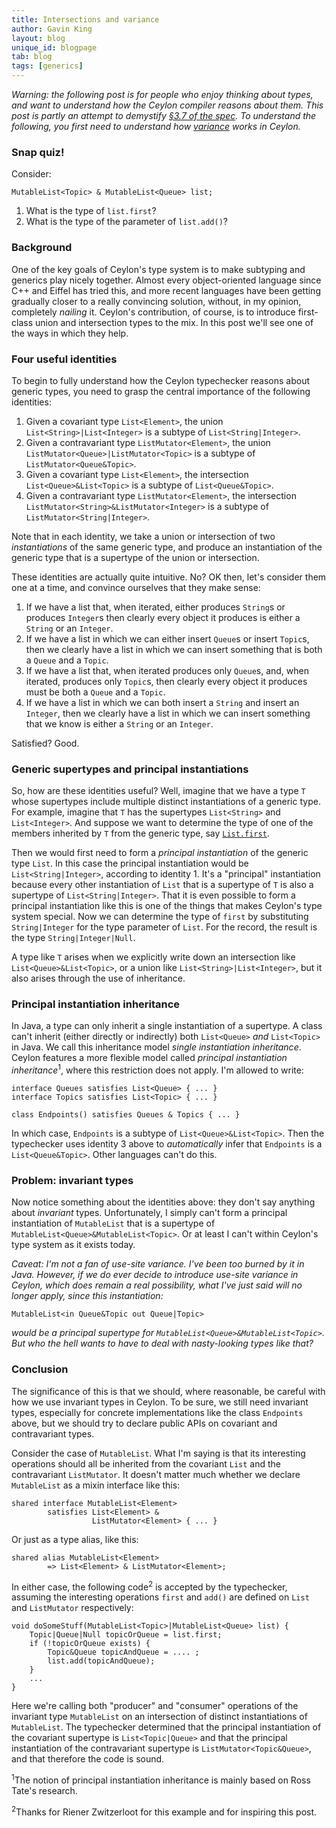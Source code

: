 ```yaml
---
title: Intersections and variance
author: Gavin King
layout: blog
unique_id: blogpage
tab: blog
tags: [generics]
---
```


_Warning: the following post is for people who enjoy
thinking about types, and want to understand how the
Ceylon compiler reasons about them. This post is partly 
an attempt to demystify 
[§3.7 of the spec](http://ceylon-lang.org/documentation/1.0/spec/html/typesystem.html#principalinstantiations). 
To understand the following, you first need to understand 
how [variance](/documentation/1.0/tour/generics/#covariance_and_contravariance) 
works in Ceylon._

### Snap quiz!

Consider:

<!-- try: -->
    MutableList<Topic> & MutableList<Queue> list;

1. What is the type of `list.first`?
2. What is the type of the parameter of `list.add()`?

### Background

One of the key goals of Ceylon's type system is to make
subtyping and generics play nicely together. Almost 
every object-oriented language since C++ and Eiffel has 
tried this, and more recent languages have been getting 
gradually closer to a really convincing solution, without,
in my opinion, completely _nailing_ it. Ceylon's 
contribution, of course, is to introduce first-class union 
and intersection types to the mix. In this post we'll see
one of the ways in which they help.

### Four useful identities

To begin to fully understand how the Ceylon typechecker 
reasons about generic types, you need to grasp the central 
importance of the following identities:

1. Given a covariant type `List<Element>`, the 
   union `List<String>|List<Integer>` is a subtype of
   `List<String|Integer>`.
2. Given a contravariant type `ListMutator<Element>`, 
   the union `ListMutator<Queue>|ListMutator<Topic>` 
   is a subtype of `ListMutator<Queue&Topic>`.
3. Given a covariant type `List<Element>`, the 
   intersection `List<Queue>&List<Topic>` is a subtype 
   of `List<Queue&Topic>`.
4. Given a contravariant type `ListMutator<Element>`, 
   the intersection `ListMutator<String>&ListMutator<Integer>` 
   is a subtype of `ListMutator<String|Integer>`.

Note that in each identity, we take a union or 
intersection of two _instantiations_ of the same generic 
type, and produce an instantiation of the generic type 
that is a supertype of the union or intersection.

These identities are actually quite intuitive. No? OK
then, let's consider them one at a time, and convince 
ourselves that they make sense:

1. If we have a list that, when iterated, either produces 
   `String`s or produces `Integer`s then clearly every 
   object it produces is either a `String` or an `Integer`.
2. If we have a list in which we can either insert
   `Queue`s or insert `Topic`s, then we clearly have a list 
   in which we can insert something that is both a  `Queue`
   and a `Topic`.
3. If we have a list that, when iterated produces only
   `Queue`s, and, when iterated, produces only `Topic`s,
   then clearly every object it produces must be both a 
   `Queue` and a `Topic`.
4. If we have a list in which we can both insert a
   `String` and insert an `Integer`, then we clearly
   have a list in which we can insert something that we 
   know is either a `String` or an `Integer`.

Satisfied? Good.

### Generic supertypes and principal instantiations

So, how are these identities useful? Well, imagine that
we have a type `T` whose supertypes include multiple 
distinct instantiations of a generic type. For example, 
imagine that `T` has the supertypes `List<String>` and 
`List<Integer>`. And suppose we want to determine the 
type of one of the members inherited by `T` from the 
generic type, say 
[`List.first`](http://modules.ceylon-lang.org/repo/1/ceylon/language/1.0.0/module-doc/List.type.html#first). 

Then we would first need to form a _principal 
instantiation_ of the generic type `List`. In this case 
the principal instantiation would be 
`List<String|Integer>`, according to identity 1. It's a 
"principal" instantiation because every other 
instantiation of `List` that is a supertype of `T` is 
also a supertype of `List<String|Integer>`. That it is 
even possible to form a principal instantiation like this 
is one of the things that makes Ceylon's type system 
special. Now we can determine the type of `first` by 
substituting `String|Integer` for the type parameter of
`List`. For the record, the result is the type 
`String|Integer|Null`. 

A type like `T` arises when we explicitly write down an 
intersection like `List<Queue>&List<Topic>`, or a union 
like `List<String>|List<Integer>`, but it also arises 
through the use of inheritance.

### Principal instantiation inheritance

In Java, a type can only inherit a single instantiation
of a supertype. A class can't inherit (either directly 
or indirectly) both `List<Queue>` _and_ `List<Topic>` 
in Java. We call this inheritance model _single 
instantiation inheritance_. Ceylon features a more 
flexible model called _principal instantiation 
inheritance_<sup>1</sup>, where this restriction does not 
apply. I'm allowed to write:

<!-- try: -->
    interface Queues satisfies List<Queue> { ... }
    interface Topics satisfies List<Topic> { ... }
    
    class Endpoints() satisfies Queues & Topics { ... }

In which case, `Endpoints` is a subtype of 
`List<Queue>&List<Topic>`. Then the typechecker uses
identity 3 above to _automatically_ infer that
`Endpoints` is a `List<Queue&Topic>`. Other languages
can't do this.

### Problem: invariant types

Now notice something about the identities above: they
don't say anything about _invariant_ types. Unfortunately, 
I simply can't form a principal instantiation of 
`MutableList` that is a supertype of 
`MutableList<Queue>&MutableList<Topic>`. Or at least I 
can't within Ceylon's type system as it exists today.

_Caveat: I'm not a fan of use-site variance. I've been
too burned by it in Java. However, if we do ever decide 
to introduce use-site variance in Ceylon, which does 
remain a real possibility, what I've just said will no 
longer apply, since this instantiation:_

<!-- try: -->
    MutableList<in Queue&Topic out Queue|Topic> 

_would be a principal supertype for 
`MutableList<Queue>&MutableList<Topic>`. But who the
hell wants to have to deal with nasty-looking types
like that?_

### Conclusion

The significance of this is that we should, where 
reasonable, be careful with how we use invariant types 
in Ceylon. To be sure, we still need invariant types, 
especially for concrete implementations like the class 
`Endpoints` above, but we should try to declare public 
APIs on covariant and contravariant types.

Consider the case of `MutableList`. What I'm saying is
that its interesting operations should all be inherited
from the covariant `List` and the contravariant 
`ListMutator`. It doesn't matter much whether we declare 
`MutableList` as a mixin interface like this:

<!-- try: -->
    shared interface MutableList<Element> 
            satisfies List<Element> & 
                      ListMutator<Element> { ... }

Or just as a type alias, like this:

<!-- try: -->
    shared alias MutableList<Element> 
            => List<Element> & ListMutator<Element>;

In either case, the following code<sup>2</sup> is accepted
by the typechecker, assuming the interesting operations 
`first` and `add()` are defined on `List` and `ListMutator`
respectively:

<!-- try: -->
    void doSomeStuff(MutableList<Topic>|MutableList<Queue> list) {
        Topic|Queue|Null topicOrQueue = list.first;
        if (!topicOrQueue exists) {
            Topic&Queue topicAndQueue = .... ;
            list.add(topicAndQueue);
        }
        ...
    }

Here we're calling both "producer" and "consumer" operations 
of the invariant type `MutableList` on an intersection of 
distinct instantiations of `MutableList`. The typechecker 
determined that the principal instantiation of the covariant 
supertype is `List<Topic|Queue>` and that the principal 
instantiation of the contravariant supertype is 
`ListMutator<Topic&Queue>`, and that therefore the code is 
sound.

<sup>1</sup>The notion of principal instantiation inheritance 
is mainly based on Ross Tate's research.

<sup>2</sup>Thanks for Riener Zwitzerloot for this example and
for inspiring this post.

